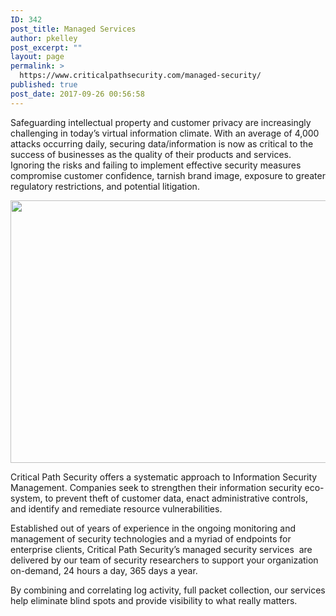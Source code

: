 ```yaml
---
ID: 342
post_title: Managed Services
author: pkelley
post_excerpt: ""
layout: page
permalink: >
  https://www.criticalpathsecurity.com/managed-security/
published: true
post_date: 2017-09-26 00:56:58
---
```

Safeguarding intellectual property and customer privacy are increasingly challenging in today’s virtual information climate. With an average of 4,000 attacks occurring daily, securing data/information is now as critical to the success of businesses as the quality of their products and services. Ignoring the risks and failing to implement effective security measures compromise customer confidence, tarnish brand image, exposure to greater regulatory restrictions, and potential litigation.

<img src="http://www.criticalpathsecurity.com/wp-content/uploads/2017/10/Screen-Shot-2017-10-13-at-11.38.54-AM-1024x420.png" alt="" width="1024" height="420" />

Critical Path Security offers a systematic approach to Information Security Management. Companies seek to strengthen their information security eco-system, to prevent theft of customer data, enact administrative controls, and identify and remediate resource vulnerabilities.

Established out of years of experience in the ongoing monitoring and management of security technologies and a myriad of endpoints for enterprise clients, Critical Path Security’s managed security services  are delivered by our team of security researchers to support your organization on-demand, 24 hours a day, 365 days a year.

By combining and correlating log activity, full packet collection, our services help eliminate blind spots and provide visibility to what really matters.